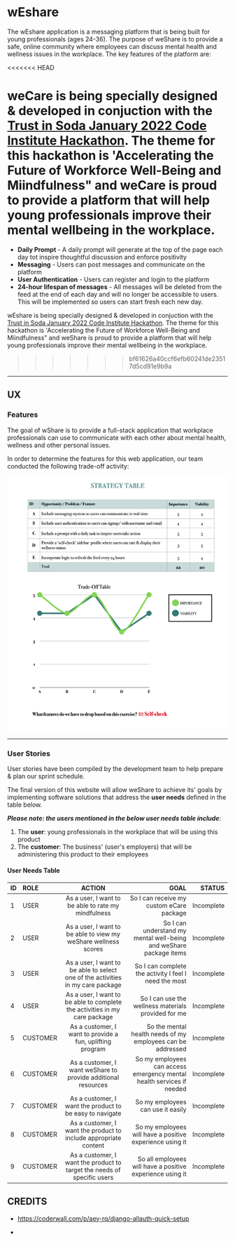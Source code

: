# wEshare

The wEshare application is a messaging platform that is being built for young professionals (ages 24-36). The purpose of weShare is to provide a safe, online community where employees can discuss mental health and wellness issues in the workplace. The key features of the platform are:

<<<<<<< HEAD

weCare is being specially designed & developed in conjuction with the [Trust in Soda January 2022 Code Institute Hackathon](https://hackathon.codeinstitute.net/hackathon/16/). The theme for this hackathon is 'Accelerating the Future of Workforce Well-Being and Miindfulness" and weCare is proud to provide a platform that will help young professionals improve their mental wellbeing in the workplace.
=======
- **Daily Prompt** - A daily prompt will generate at the top of the page each day tot inspire thoughtful discussion and enforce positivity
- **Messaging** - Users can post messages and communicate on the platform
- **User Authentication** - Users can register and login to the platform
- **24-hour lifespan of messages** - All messages will be deleted from the feed at the end of each day and will no longer be accessible to users. This will be implemented so users can start fresh each new day.

wEshare is being specially designed & developed in conjuction with the [Trust in Soda January 2022 Code Institute Hackathon](https://hackathon.codeinstitute.net/hackathon/16/). The theme for this hackathon is 'Accelerating the Future of Workforce Well-Being and Miindfulness" and weShare is proud to provide a platform that will help young professionals improve their mental wellbeing in the workplace.
>>>>>>> bf61626a40ccf6efb60241de23517d5cd91e9b9a

***

## UX

### Features

The goal of wShare is to provide a full-stack application that workplace professionals can use to communicate with each other about mental health, wellness and other personal issues.

In order to determine the features for this web application, our team conducted the following trade-off activity:

![feature trade off](wireframes/tradeoff.png)

***

### User Stories

User stories have been compiled by the development team to help prepare & plan our sprint schedule.

The final version of this website will allow weShare to achieve its' goals by implementing software solutions that address the **user needs** defined in the table below. 

***Please note: the users mentioned in the below user needs table include***:

1) The **user**: young professionals in the workplace that will be using this product
2) The **customer**: The business' (user's employers) that will be administering this product to their employees

#### **User Needs Table**

| ID | ROLE | ACTION | GOAL | STATUS |
|-----------------|:-------------|:---------------:|---------------:| ---------------:|
| 1 | USER | As a user, I want to be able to rate my mindfulness | So I can receive my custom eCare package | Incomplete |
| 2 | USER | As a user, I want to be able to view my weShare wellness scores | So I can understand my mental well-being and weShare package items | Incomplete |
| 3 | USER | As a user, I want to be able to select one of the activities in my care package | So I can complete the activity I feel I need the most | Incomplete |
| 4 | USER | As a user, I want to be able to complete the activities in my care package | So I can use the wellness materials provided for me | Incomplete |
| 5 | CUSTOMER | As a customer, I want to provide a fun, uplifting program | So the mental health needs of my employees can be addressed | Incomplete |
| 6 | CUSTOMER | As a customer, I want weShare to provide additional resources | So my employees can access emergency mental health services if needed | Incomplete |
| 7 | CUSTOMER | As a customer, I want the product to be easy to navigate | So my employees can use it easily | Incomplete |
| 8 | CUSTOMER | As a customer, I want the product to include appropriate content | So my employees will have a positive experience using it | Incomplete |
| 9 | CUSTOMER | As a customer, I want the product to target the needs of specific users | So all employees will have a positive experience using it | Incomplete |


## CREDITS

- https://coderwall.com/p/aey-rq/django-allauth-quick-setup

- 
